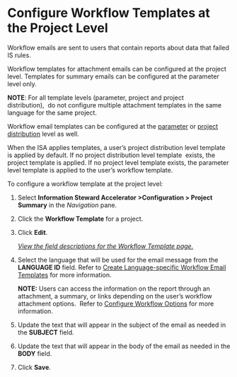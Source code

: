 # Configure Workflow Templates at the Project Level

Workflow emails are sent to users that contain reports about data that
failed IS rules. 

Workflow templates for attachment emails can be configured at the
project level. Templates for summary emails can be configured at the
parameter level only.

**NOTE**: For all template levels (parameter, project and project
distribution),  do not configure multiple attachment templates in the
same language for the same project.

Workflow email templates can be configured at the
[parameter](Configure_Workflow_Templates_at_the_Parameter_Level.htm) or
[project
distribution](Configure_Workflow_Templates_at_the_Project_Distribution_Level.htm)
level as well.

When the ISA applies templates, a user’s project distribution level
template is applied by default. If no project distribution level
template  exists, the project template is applied. If no project level
template exists, the parameter level template is applied to the user’s
workflow template.

To configure a workflow template at the project level:

1.  Select <span style="font-weight: bold;">Information Steward
    Accelerator \></span>**Configuration \> Project Summary** in the
    *Navigation* pane.

2.  Click the **Workflow Template** for a project.

3.  Click **Edit**.
    
    *[View the field descriptions for the Workflow Template
    page.](../Page_Desc/Workflow_Template.htm)*

4.  Select the language that will be used for the email message from the
    **LANGUAGE ID** field. Refer to [Create Language-specific Workflow
    Email
    Templates](Create_Language%20specific_Workflow_Email_Templates.htm)
    for more information.
    
    **NOTE:** Users can access the information on the report through an
    attachment, a summary, or links depending on the user’s workflow
    attachment options.  Refer to [Configure Workflow
    Options](Configure_Workflow_OptionsISA.htm) for more information.

5.  Update the text that will appear in the subject of the email as
    needed in the **SUBJECT** field.

6.  Update the text that will appear in the body of the email as needed
    in the **BODY** field.

7.  Click **Save**.
